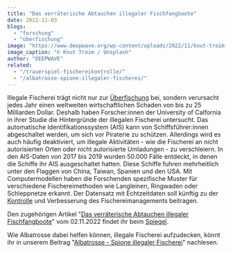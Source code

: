 ```yaml
---
title: "Das verräterische Abtauchen illegaler Fischfangboote"
date: 2022-11-03
blogs: 
  - "forschung"
  - "überfischung"
image: "https://www.deepwave.org/wp-content/uploads/2022/11/knut-troim-gwbjoBpUIy8-unsplash-scaled.jpg"
image_caption: "© Knut Troim / Unsplash"
author: "DEEPWAVE"
related: 
  - "/trauerspiel-fischereikontrolle/"
  - "/albatrosse-spione-illegaler-fischerei/"
---
```


Illegale Fischerei trägt nicht nur zur [Überfischung](https://www.deepwave.org/die-ozeane/überfischung/) bei, sondern verursacht jedes Jahr einen weltweiten wirtschaftlichen Schaden von bis zu 25 Milliarden Dollar. Deshalb haben Forscher:innen der University of Calfornia in ihrer Studie die Hintergründe der illegalen Fischerei untersucht. Das automatische Identifikationssystem (AIS) kann von Schiffsführer:innen abgeschaltet werden, um sich vor Piraterie zu schützen. Allerdings wird es auch häufig deaktiviert, um illegale Aktivitäten - wie die Fischerei an nicht autorisierten Orten oder nicht autorisierte Umladungen - zu verschleiern. In den AIS-Daten von 2017 bis 2019 wurden 50.000 Fälle entdeckt, in denen die Schiffe ihr AIS ausgeschaltet hatten. Diese Schiffe fuhren mehrheitlich unter den Flaggen von China, Taiwan, Spanien und den USA. Mit Computermodellen haben die Forschenden spezifische Muster für verschiedene Fischereimethoden wie Langleinen, Ringwaden oder Schleppnetze erkannt. Der Datensatz mit Echtzeitdaten soll künftig zu der [Kontrolle](https://www.deepwave.org/trauerspiel-fischereikontrolle/) und Verbesserung des Fischereimanagements beitragen.

Den zugehörigen Artikel "[Das verräterische Abtauchen illegaler Fischfangboote](https://www.spiegel.de/wissenschaft/fischerei-das-verraeterische-abtauchen-illegaler-fischfangboote-a-60f3a294-916e-42da-a6d1-d1e75de244ed)" vom 02.11.2022 findet ihr beim [Spiegel](https://www.spiegel.de/).

Wie Albatrosse dabei helfen können, illegale Fischerei aufzudecken, könnt ihr in unserem Beitrag "[Albatrosse - Spione illegaler Fischerei](https://www.deepwave.org/albatrosse-spione-illegaler-fischerei/)" nachlesen.
